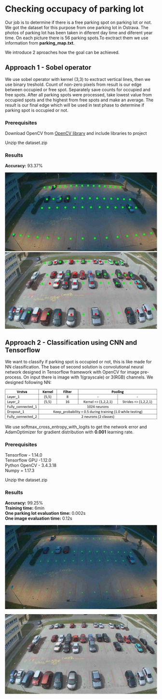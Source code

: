 # Checking occupacy of parking lot

Our job is to determine if there is a free parking spot on parking lot or not. We got the dataset for this purpose from one parking lot in Ostrava. The photos of parking lot has been taken in diferent day time and diferent year time. On each picture there is 56 parking spots.To exctract them we use information from **parking_map.txt**.

We introduce 2 aproaches how the goal can be achieved.

## Approach 1 - Sobel operator

We use sobel operator with kernel (3,3) to exctract vertical lines, then we use binary treshold. Count of non-zero pixels from result is our edge between occupied or free spot. Separately save counts for occupied and free spots. After all parking spots were processed, take lowest value from occupied spots and the highest from free spots and make an average. The result is our final edge which will be used in test phase to determine if parking spot is occupied or not.

### Prerequisites

Download OpenCV from [OpenCV library](https://sourceforge.net/projects/opencvlibrary/) and include libraries to project

Unzip the dataset.zip

### Results

**Accuracy:** 93.37%

![Sobel operator example](https://github.com/mrvecka/VSB-ANO-II/blob/master/results/example_sobel_1.jpg)
![Sobel operator example 2](https://github.com/mrvecka/VSB-ANO-II/blob/master/results/example_sobel_2.jpg)

## Approach 2 - Classification using CNN and Tensorflow

We want to classify if parking spot is occupied or not, this is like made for NN classification. The base of second solution is convolutional neural network designed in Tensorflow framework with OpenCV for image pre-process. On input there is image with 1(grayscale) or 3(RGB) channels. We designed following NN:
  
  
![Network architecture](https://github.com/mrvecka/VSB-ANO-II/blob/master/results/network_architecture.jpg)
  
  
We use softmax_cross_entropy_with_logits to get the network error and AdamOptimizer for gradient distribution with **0.001** learning rate.

### Prerequisites
Tensorflow - 1.14.0  
Tensorflow GPU -1.12.0  
Python OpenCV - 3.4.3.18  
Numpy = 1.17.3  

Unzip the dataset.zip

### Results

**Accuracy:** 99.25%  
**Training time:** 6min  
**One parking lot evaluation time:** 0.002s   
**One image evaluation time:** 0.12s  

![CNN example 1](https://github.com/mrvecka/VSB-ANO-II/blob/master/results/example_convolution_1.jpg)

![CNN example 2](https://github.com/mrvecka/VSB-ANO-II/blob/master/results/example_convolution_2.jpg)


